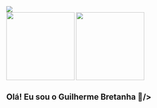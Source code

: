 <div>
  <img src="https://capsule-render.vercel.app/api?type=waving&height=300&color=gradient&fontAlignY=0"/>
</div>
<div>
  <img height="180cm" src="https://github-readme-stats.vercel.app/api?username=BFGui&show_icons=true&theme=merko&include_all_commits=true&count_private=true"/>
  <img height="180cm" src="https://github-readme-stats.vercel.app/api/top-langs/?username=BFGui&layout=compact&langs_count=16&theme=merko"/>
</div>


## Olá! Eu sou o Guilherme Bretanha 👋/>

<!--
**BFGui/BFGui** is a ✨ _special_ ✨ repository because its `README.md` (this file) appears on your GitHub profile.

Here are some ideas to get you started:

- 🔭 I’m currently working on ...
- 🌱 I’m currently learning ...
- 👯 I’m looking to collaborate on ...
- 🤔 I’m looking for help with ...
- 💬 Ask me about ...
- 📫 How to reach me: ...
- 😄 Pronouns: ...
- ⚡ Fun fact: ...
-->
